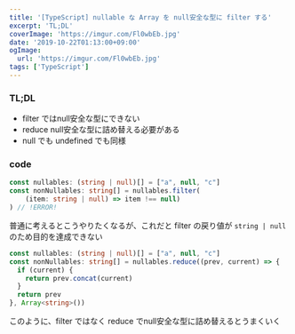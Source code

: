 ```yaml
---
title: '[TypeScript] nullable な Array を null安全な型に filter する'
excerpt: 'TL;DL'
coverImage: 'https://imgur.com/Fl0wbEb.jpg'
date: '2019-10-22T01:13:00+09:00'
ogImage:
  url: 'https://imgur.com/Fl0wbEb.jpg'
tags: ['TypeScript']
---
```


### TL;DL

*   filter ではnull安全な型にできない
*   reduce null安全な型に詰め替える必要がある
*   null でも undefined でも同様

### code

```ts
const nullables: (string | null)[] = ["a", null, "c"]
const nonNullables: string[] = nullables.filter(
    (item: string | null) => item !== null)
) // !ERROR!
```

普通に考えるとこうやりたくなるが、これだと filter の戻り値が `string | null` のため目的を達成できない

```ts
const nullables: (string | null)[] = ["a", null, "c"]
const nonNullables: string[] = nullables.reduce((prev, current) => {
  if (current) {
    return prev.concat(current)
  }
  return prev
}, Array<string>())
```

このように、filter ではなく reduce でnull安全な型に詰め替えるとうまくいく